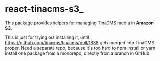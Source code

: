 # react-tinacms-s3_

This package provides helpers for managing TinaCMS media in **Amazon S3**.

This is just for trying out installing it, until https://github.com/tinacms/tinacms/pull/1838 gets merged into TinaCMS proper. Need a separate repo, because it's too hard to npm install or yarn install one package from a monorepo, directly from a branch in GitHub.
